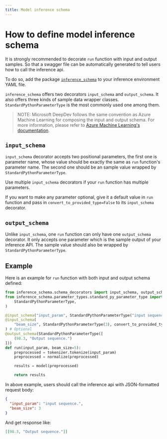 ```yaml
---
title: Model inference schema
---
```


# How to define model inference schema

It is strongly recommended to decorate `run` function with input and output samples. So that a swagger file can be automatically generated to tell users how to call the inference api.

To do so, add the package [`inference_schema`](https://pypi.org/project/inference-schema/) to your inference environment YAML file.

`inference_schema` offers two decorators `input_schema` and `output_schema`. It also offers three kinds of sample data wrapper classes. `StandardPythonParameterType` is the most commonly used one among them.

> NOTE: Microsoft DeepDev follows the same convention as Azure Machine Learning for composing the input and output schema. For more information, please refer to [Azure Machine Learning's documentation](https://docs.microsoft.com/en-us/azure/machine-learning/how-to-deploy-advanced-entry-script#automatically-generate-a-swagger-schema).

## `input_schema`

`input_schema` decorator accepts two positional parameters, the first one is parameter name, whose value should be exactly the same as `run` function's parameter name. The second one should be an sample value wrapped by `StandardPythonParameterType`.

Use multiple `input_schema` decorators if your `run` function has multiple parameters.

If you want to make any parameter optional, give it a default value in `run` function and pass in `convert_to_provided_type=False` to its `input_schema` decorator.

## `output_schema`

Unlike `input_schema`, one `run` function can only have one `output_schema` decorator. It only accepts one parameter which is the sample output of your inference API. The sample value should also be wrapped by `StandardPythonParameterType`.

## Example

Here is an example for `run` function with both input and output schema defined:

```python
from inference_schema.schema_decorators import input_schema, output_schema
from inference_schema.parameter_types.standard_py_parameter_type import (
    StandardPythonParameterType,
)

@input_schema("input_param", StandardPythonParameterType("input sequence.")) # Mandatory
@input_schema(
    "beam_size", StandardPythonParameterType(3), convert_to_provided_type=False
) # Optional
@output_schema(StandardPythonParameterType([
    (98.3, "Output sequence.")
]))
def run(input_param, beam_size=5):
    preprocessed = tokenizer.tokenize(input_param)
    preprocessed = normalize(preprocessed)

    results = model(preprocessed)

    return results
```

In above example, users should call the inference api with JSON-formatted request body:

```json
{
  "input_param": "input sequence.",
  "beam_size": 3
}
```

And get response like:

```json
[[98.3, "Output sequence."]]
```
